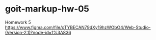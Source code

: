 # goit-markup-hw-05

Homework 5
https://www.figma.com/file/oTYBECAN79dXy19hzWObO4/Web-Studio-(Version-2.1)?node-id=1%3A836
